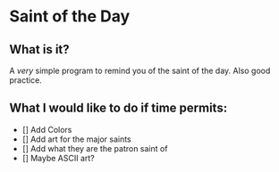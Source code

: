 # Saint of the Day

## What is it?

A *very* simple program to remind you of the saint of the day. Also good practice.

## What I would like to do if time permits:

- [] Add Colors
- [] Add art for the major saints
- [] Add what they are the patron saint of
- [] Maybe ASCII art?
